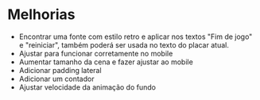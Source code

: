 # Melhorias

* Encontrar uma fonte com estilo retro e aplicar nos textos "Fim de jogo" e "reiniciar", também poderá ser usada no texto do placar atual.
* Ajustar para funcionar corretamente no mobile
* Aumentar tamanho da cena e fazer ajustar ao mobile
* Adicionar padding lateral
* Adicionar um contador
* Ajustar velocidade da animação do fundo
